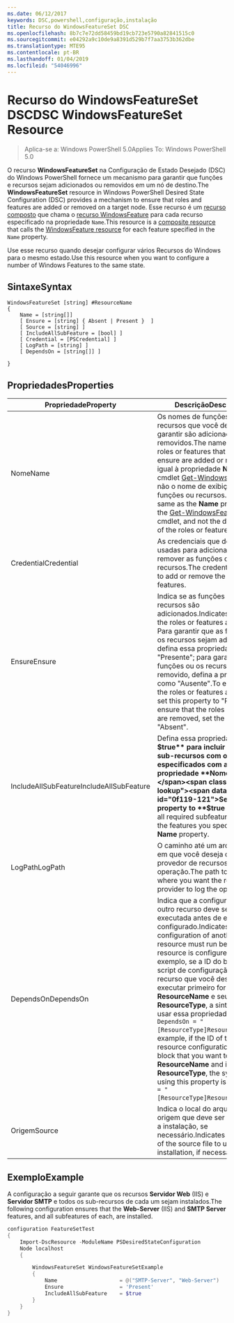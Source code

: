```yaml
---
ms.date: 06/12/2017
keywords: DSC,powershell,configuração,instalação
title: Recurso do WindowsFeatureSet DSC
ms.openlocfilehash: 8b7c7e72dd58459bd19cb723e5790a82841515c0
ms.sourcegitcommit: e04292a9c10de9a8391d529b7f7aa3753b362dbe
ms.translationtype: MTE95
ms.contentlocale: pt-BR
ms.lasthandoff: 01/04/2019
ms.locfileid: "54046996"
---
```

# <a name="dsc-windowsfeatureset-resource"></a><span data-ttu-id="0f119-103">Recurso do WindowsFeatureSet DSC</span><span class="sxs-lookup"><span data-stu-id="0f119-103">DSC WindowsFeatureSet Resource</span></span>

> <span data-ttu-id="0f119-104">Aplica-se a: Windows PowerShell 5.0</span><span class="sxs-lookup"><span data-stu-id="0f119-104">Applies To: Windows PowerShell 5.0</span></span>

<span data-ttu-id="0f119-105">O recurso **WindowsFeatureSet** na Configuração de Estado Desejado (DSC) do Windows PowerShell fornece um mecanismo para garantir que funções e recursos sejam adicionados ou removidos em um nó de destino.</span><span class="sxs-lookup"><span data-stu-id="0f119-105">The **WindowsFeatureSet** resource in Windows PowerShell Desired State Configuration (DSC) provides a mechanism to ensure that roles and features are added or removed on a target node.</span></span>
<span data-ttu-id="0f119-106">Esse recurso é um [recurso composto](../../../resources/authoringResourceComposite.md) que chama o [recurso WindowsFeature](windowsfeatureResource.md) para cada recurso especificado na propriedade `Name`.</span><span class="sxs-lookup"><span data-stu-id="0f119-106">This resource is a [composite resource](../../../resources/authoringResourceComposite.md) that calls the [WindowsFeature resource](windowsfeatureResource.md) for each feature specified in the `Name` property.</span></span>

<span data-ttu-id="0f119-107">Use esse recurso quando desejar configurar vários Recursos do Windows para o mesmo estado.</span><span class="sxs-lookup"><span data-stu-id="0f119-107">Use this resource when you want to configure a number of Windows Features to the same state.</span></span>

## <a name="syntax"></a><span data-ttu-id="0f119-108">Sintaxe</span><span class="sxs-lookup"><span data-stu-id="0f119-108">Syntax</span></span>

```
WindowsFeatureSet [string] #ResourceName
{
    Name = [string[]]
    [ Ensure = [string] { Absent | Present }  ]
    [ Source = [string] ]
    [ IncludeAllSubFeature = [bool] ]
    [ Credential = [PSCredential] ]
    [ LogPath = [string] ]
    [ DependsOn = [string[]] ]

}
```

## <a name="properties"></a><span data-ttu-id="0f119-109">Propriedades</span><span class="sxs-lookup"><span data-stu-id="0f119-109">Properties</span></span>

|  <span data-ttu-id="0f119-110">Propriedade</span><span class="sxs-lookup"><span data-stu-id="0f119-110">Property</span></span>  |  <span data-ttu-id="0f119-111">Descrição</span><span class="sxs-lookup"><span data-stu-id="0f119-111">Description</span></span>   |
|---|---|
| <span data-ttu-id="0f119-112">Nome</span><span class="sxs-lookup"><span data-stu-id="0f119-112">Name</span></span>| <span data-ttu-id="0f119-113">Os nomes de funções ou recursos que você deseja garantir são adicionados ou removidos.</span><span class="sxs-lookup"><span data-stu-id="0f119-113">The names of the roles or features that you want to ensure are added or removed.</span></span> <span data-ttu-id="0f119-114">É igual à propriedade **Name** do cmdlet [Get-WindowsFeature](https://technet.microsoft.com/en-us/library/jj205469.aspx), e não o nome de exibição das funções ou recursos.</span><span class="sxs-lookup"><span data-stu-id="0f119-114">This is the same as the **Name** property of the [Get-WindowsFeature](https://technet.microsoft.com/en-us/library/jj205469.aspx) cmdlet, and not the display name of the roles or features.</span></span>|
| <span data-ttu-id="0f119-115">Credential</span><span class="sxs-lookup"><span data-stu-id="0f119-115">Credential</span></span>| <span data-ttu-id="0f119-116">As credenciais que devem ser usadas para adicionar ou remover as funções ou os recursos.</span><span class="sxs-lookup"><span data-stu-id="0f119-116">The credentials to use to add or remove the roles or features.</span></span>|
| <span data-ttu-id="0f119-117">Ensure</span><span class="sxs-lookup"><span data-stu-id="0f119-117">Ensure</span></span>| <span data-ttu-id="0f119-118">Indica se as funções ou os recursos são adicionados.</span><span class="sxs-lookup"><span data-stu-id="0f119-118">Indicates whether the roles or features are added.</span></span> <span data-ttu-id="0f119-119">Para garantir que as funções ou os recursos sejam adicionados, defina essa propriedade como "Presente"; para garantir que as funções ou os recursos sejam removido, defina a propriedade como "Ausente".</span><span class="sxs-lookup"><span data-stu-id="0f119-119">To ensure that the roles or features are added, set this property to "Present" To ensure that the roles or features are removed, set the property to "Absent".</span></span>|
| <span data-ttu-id="0f119-120">IncludeAllSubFeature</span><span class="sxs-lookup"><span data-stu-id="0f119-120">IncludeAllSubFeature</span></span>| <span data-ttu-id="0f119-121">Defina essa propriedade como **$true** para incluir todos os sub-recursos com os recursos especificados com a propriedade **Nome**.</span><span class="sxs-lookup"><span data-stu-id="0f119-121">Set this property to **$true** to include all required subfeatures with of the features you specify with the **Name** property.</span></span>|
| <span data-ttu-id="0f119-122">LogPath</span><span class="sxs-lookup"><span data-stu-id="0f119-122">LogPath</span></span>| <span data-ttu-id="0f119-123">O caminho até um arquivo de log em que você deseja que o provedor de recursos registre a operação.</span><span class="sxs-lookup"><span data-stu-id="0f119-123">The path to a log file where you want the resource provider to log the operation.</span></span>|
| <span data-ttu-id="0f119-124">DependsOn</span><span class="sxs-lookup"><span data-stu-id="0f119-124">DependsOn</span></span>| <span data-ttu-id="0f119-125">Indica que a configuração de outro recurso deve ser executada antes de ele ser configurado.</span><span class="sxs-lookup"><span data-stu-id="0f119-125">Indicates that the configuration of another resource must run before this resource is configured.</span></span> <span data-ttu-id="0f119-126">Por exemplo, se a ID do bloco de script de configuração do recurso que você deseja executar primeiro for __ResourceName__ e seu tipo for __ResourceType__, a sintaxe para usar essa propriedade será `DependsOn = "[ResourceType]ResourceName"`.</span><span class="sxs-lookup"><span data-stu-id="0f119-126">For example, if the ID of the resource configuration script block that you want to run first is __ResourceName__ and its type is __ResourceType__, the syntax for using this property is `DependsOn = "[ResourceType]ResourceName"`.</span></span>|
| <span data-ttu-id="0f119-127">Origem</span><span class="sxs-lookup"><span data-stu-id="0f119-127">Source</span></span>| <span data-ttu-id="0f119-128">Indica o local do arquivo de origem que deve ser usado para a instalação, se necessário.</span><span class="sxs-lookup"><span data-stu-id="0f119-128">Indicates the location of the source file to use for installation, if necessary.</span></span>|

## <a name="example"></a><span data-ttu-id="0f119-129">Exemplo</span><span class="sxs-lookup"><span data-stu-id="0f119-129">Example</span></span>

<span data-ttu-id="0f119-130">A configuração a seguir garante que os recursos **Servidor Web** (IIS) e **Servidor SMTP** e todos os sub-recursos de cada um sejam instalados.</span><span class="sxs-lookup"><span data-stu-id="0f119-130">The following configuration ensures that the **Web-Server** (IIS) and **SMTP Server** features, and all subfeatures of each, are installed.</span></span>

```powershell
configuration FeatureSetTest
{
    Import-DscResource -ModuleName PSDesiredStateConfiguration
    Node localhost
    {

        WindowsFeatureSet WindowsFeatureSetExample
        {
            Name                    = @("SMTP-Server", "Web-Server")
            Ensure                  = 'Present'
            IncludeAllSubFeature    = $true
        }
    }
}
```
